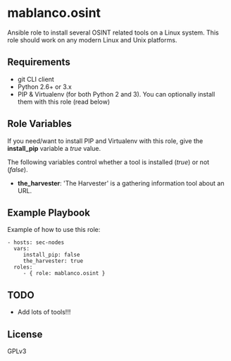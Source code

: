 # mablanco.osint

Ansible role to install several OSINT related tools on a Linux system. This role should work on any modern Linux and Unix platforms.

## Requirements
- git CLI client
- Python 2.6+ or 3.x
- PIP & Virtualenv (for both Python 2 and 3). You can optionally install them with this role (read below)

## Role Variables
If you need/want to install PIP and Virtualenv with this role, give the **install_pip** variable a *true* value.

The following variables control whether a tool is installed (*true*) or not (*false*).

- **the_harvester**: 'The Harvester' is a gathering information tool about an URL.

## Example Playbook

Example of how to use this role:

    - hosts: sec-nodes
      vars:
         install_pip: false
         the_harvester: true
      roles:
         - { role: mablanco.osint }

## TODO

- Add lots of tools!!!

## License

GPLv3
